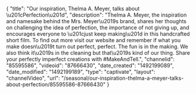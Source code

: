 {
    "title": "Our inspiration, Thelma A. Meyer, talks about \u201cPerfection\u201d",
    "description": "Thelma A. Meyer, the inspiration and namesake behind the Mrs. Meyer\u2019s brand, shares her thoughts on challenging the idea of perfection, the importance of not giving up, and encourages everyone to \u201cjust keep making\u201d in this handcrafted short film. To find out more visit our website and remember if what you make doesn\u2019t turn out perfect, perfect. The fun is in the making. We also think it\u2019s in the cleaning but that\u2019s kind of our thing. Share your perfectly imperfect creations with #MakeAndTell.",
    "channelid": "85595586",
    "videoid": "87666430",
    "date_created": "1492199089",
    "date_modified": "1492199189",
    "type": "captivate",
    "layout": "channelVideo",
    "url": "\/seasonal\/our-inspiration-thelma-a-meyer-talks-about-perfection\/85595586-87666430"
}